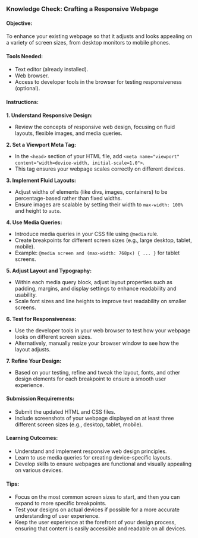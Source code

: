 ### Knowledge Check: Crafting a Responsive Webpage

#### Objective:
To enhance your existing webpage so that it adjusts and looks appealing on a variety of screen sizes, from desktop monitors to mobile phones.

#### Tools Needed:
- Text editor (already installed).
- Web browser.
- Access to developer tools in the browser for testing responsiveness (optional).

#### Instructions:

**1. Understand Responsive Design:**
- Review the concepts of responsive web design, focusing on fluid layouts, flexible images, and media queries.

**2. Set a Viewport Meta Tag:**
- In the `<head>` section of your HTML file, add `<meta name="viewport" content="width=device-width, initial-scale=1.0">`.
- This tag ensures your webpage scales correctly on different devices.

**3. Implement Fluid Layouts:**
- Adjust widths of elements (like divs, images, containers) to be percentage-based rather than fixed widths.
- Ensure images are scalable by setting their width to `max-width: 100%` and height to `auto`.

**4. Use Media Queries:**
- Introduce media queries in your CSS file using `@media` rule.
- Create breakpoints for different screen sizes (e.g., large desktop, tablet, mobile).
- Example: `@media screen and (max-width: 768px) { ... }` for tablet screens.

**5. Adjust Layout and Typography:**
- Within each media query block, adjust layout properties such as padding, margins, and display settings to enhance readability and usability.
- Scale font sizes and line heights to improve text readability on smaller screens.

**6. Test for Responsiveness:**
- Use the developer tools in your web browser to test how your webpage looks on different screen sizes.
- Alternatively, manually resize your browser window to see how the layout adjusts.

**7. Refine Your Design:**
- Based on your testing, refine and tweak the layout, fonts, and other design elements for each breakpoint to ensure a smooth user experience.

#### Submission Requirements:
- Submit the updated HTML and CSS files.
- Include screenshots of your webpage displayed on at least three different screen sizes (e.g., desktop, tablet, mobile).

#### Learning Outcomes:
- Understand and implement responsive web design principles.
- Learn to use media queries for creating device-specific layouts.
- Develop skills to ensure webpages are functional and visually appealing on various devices.

#### Tips:
- Focus on the most common screen sizes to start, and then you can expand to more specific breakpoints.
- Test your designs on actual devices if possible for a more accurate understanding of user experience.
- Keep the user experience at the forefront of your design process, ensuring that content is easily accessible and readable on all devices.
